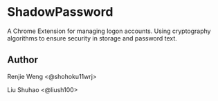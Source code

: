 # ShadowPassword

A Chrome Extension for managing logon accounts.
Using cryptography algorithms to ensure security in storage and password text.

## Author

Renjie Weng <@shohoku11wrj>

Liu Shuhao <@liush100>
